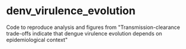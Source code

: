 # denv_virulence_evolution
Code to reproduce analysis and figures from  "Transmission-clearance trade-offs indicate that dengue virulence evolution depends on epidemiological context"
